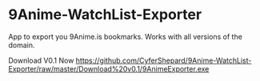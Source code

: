 # 9Anime-WatchList-Exporter
App to export you 9Anime.is bookmarks. Works with all versions of the domain.


Download V0.1 Now
https://github.com/CyferShepard/9Anime-WatchList-Exporter/raw/master/Download%20v0.1/9AnimeExporter.exe
